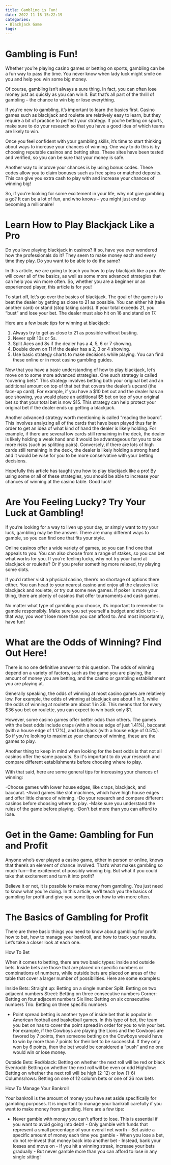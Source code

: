```yaml
---
title: Gambling is Fun!
date: 2022-11-18 15:22:19
categories:
- Blackjack Game
tags:
---
```



#  Gambling is Fun!

Whether you’re playing casino games or betting on sports, gambling can be a fun way to pass the time. You never know when lady luck might smile on you and help you win some big money.

Of course, gambling isn’t always a sure thing. In fact, you can often lose money just as quickly as you can win it. But that’s all part of the thrill of gambling – the chance to win big or lose everything.

If you’re new to gambling, it’s important to learn the basics first. Casino games such as blackjack and roulette are relatively easy to learn, but they require a bit of practice to perfect your strategy. If you’re betting on sports, make sure to do your research so that you have a good idea of which teams are likely to win.

Once you feel confident with your gambling skills, it’s time to start thinking about ways to increase your chances of winning. One way to do this is by choosing reputable casinos and betting sites. These sites have been tested and verified, so you can be sure that your money is safe.

Another way to improve your chances is by using bonus codes. These codes allow you to claim bonuses such as free spins or matched deposits. This can give you extra cash to play with and increase your chances of winning big!

So, if you’re looking for some excitement in your life, why not give gambling a go? It can be a lot of fun, and who knows – you might just end up becoming a millionaire!

#  Learn How to Play Blackjack Like a Pro 

Do you love playing blackjack in casinos? If so, have you ever wondered how the professionals do it? They seem to make money each and every time they play. Do you want to be able to do the same?

In this article, we are going to teach you how to play blackjack like a pro. We will cover all of the basics, as well as some more advanced strategies that can help you win more often. So, whether you are a beginner or an experienced player, this article is for you!

To start off, let’s go over the basics of blackjack. The goal of the game is to beat the dealer by getting as close to 21 as possible. You can either hit (take another card) or stand (stop taking cards). If your total exceeds 21, you “bust” and lose your bet. The dealer must also hit on 16 and stand on 17.

Here are a few basic tips for winning at blackjack:

1) Always try to get as close to 21 as possible without busting.
2) Never split 10s or 5s.
3) Split Aces and 8s if the dealer has a 4, 5, 6 or 7 showing.
4) Double down on 11 if the dealer has a 2, 3 or 4 showing.
5) Use basic strategy charts to make decisions while playing. You can find these online or in most casino gambling guides.

Now that you have a basic understanding of how to play blackjack, let’s move on to some more advanced strategies. One such strategy is called “covering bets”. This strategy involves betting both your original bet and an additional amount on top of that bet that covers the dealer’s upcard (the face-up card). For example, if you have a $10 bet out and the dealer has an ace showing, you would place an additional $5 bet on top of your original bet so that your total bet is now $15. This strategy can help protect your original bet if the dealer ends up getting a blackjack.

Another advanced strategy worth mentioning is called “reading the board”. This involves analyzing all of the cards that have been played thus far in order to get an idea of what kind of hand the dealer is likely holding. For example, if there are several low cards still remaining in the deck, the dealer is likely holding a weak hand and it would be advantageous for you to take more risks (such as splitting pairs). Conversely, if there are lots of high cards still remaining in the deck, the dealer is likely holding a strong hand and it would be wise for you to be more conservative with your betting decisions.

Hopefully this article has taught you how to play blackjack like a pro! By using some or all of these strategies, you should be able to increase your chances of winning at the casino table. Good luck!

#  Are You Feeling Lucky? Try Your Luck at Gambling! 

If you’re looking for a way to liven up your day, or simply want to try your luck, gambling may be the answer. There are many different ways to gamble, so you can find one that fits your style.

Online casinos offer a wide variety of games, so you can find one that appeals to you. You can also choose from a range of stakes, so you can bet what works for you. If you’re feeling lucky, why not try your hand at blackjack or roulette? Or if you prefer something more relaxed, try playing some slots.

If you’d rather visit a physical casino, there’s no shortage of options there either. You can head to your nearest casino and enjoy all the classics like blackjack and roulette, or try out some new games. If poker is more your thing, there are plenty of casinos that offer tournaments and cash games.

No matter what type of gambling you choose, it’s important to remember to gamble responsibly. Make sure you set yourself a budget and stick to it – that way, you won’t lose more than you can afford to. And most importantly, have fun!

#  What are the Odds of Winning? Find Out Here! 

There is no one definitive answer to this question. The odds of winning depend on a variety of factors, such as the game you are playing, the amount of money you are betting, and the casino or gambling establishment you are playing at.

Generally speaking, the odds of winning at most casino games are relatively low. For example, the odds of winning at blackjack are about 1 in 3, while the odds of winning at roulette are about 1 in 36. This means that for every $36 you bet on roulette, you can expect to win back only $1.

However, some casino games offer better odds than others. The games with the best odds include craps (with a house edge of just 1.41%), baccarat (with a house edge of 1.17%), and blackjack (with a house edge of 0.5%). So if you're looking to maximize your chances of winning, these are the games to play.

Another thing to keep in mind when looking for the best odds is that not all casinos offer the same payouts. So it's important to do your research and compare different establishments before choosing where to play.

With that said, here are some general tips for increasing your chances of winning: 

-Choose games with lower house edges, like craps, blackjack, and baccarat.
-Avoid games like slot machines, which have high house edges and offer little chance of winning.
-Do your research and compare different casinos before choosing where to play.
-Make sure you understand the rules of the game before playing. 
-Don't bet more than you can afford to lose.

#  Get in the Game: Gambling for Fun and Profit

Anyone who’s ever played a casino game, either in person or online, knows that there’s an element of chance involved. That’s what makes gambling so much fun—the excitement of possibly winning big. But what if you could take that excitement and turn it into profit?

Believe it or not, it is possible to make money from gambling. You just need to know what you’re doing. In this article, we’ll teach you the basics of gambling for profit and give you some tips on how to win more often.

# The Basics of Gambling for Profit

There are three basic things you need to know about gambling for profit: how to bet, how to manage your bankroll, and how to track your results. Let’s take a closer look at each one.

How To Bet

When it comes to betting, there are two basic types: inside and outside bets. Inside bets are those that are placed on specific numbers or combinations of numbers, while outside bets are placed on areas of the table that cover a larger number of possibilities. Here are some examples:

Inside Bets: Straight up: Betting on a single number Split: Betting on two adjacent numbers Street: Betting on three consecutive numbers Corner: Betting on four adjacent numbers Six line: Betting on six consecutive numbers Trio: Betting on three specific numbers
- Point spread betting is another type of inside bet that is popular in American football and basketball games. In this type of bet, the team you bet on has to cover the point spread in order for you to win your bet. For example, if the Cowboys are playing the Lions and the Cowboys are favored by 7 points, then someone betting on the Cowboys would have to win by more than 7 points for their bet to be successful. If they only won by 6 points, then the bet would be considered a “push” and no one would win or lose money.

Outside Bets: Red/black: Betting on whether the next roll will be red or black Even/odd: Betting on whether the next roll will be even or odd High/low: Betting on whether the next roll will be high (2-12) or low (1-6) Columns/rows: Betting on one of 12 column bets or one of 36 row bets



How To Manage Your Bankroll

Your bankroll is the amount of money you have set aside specifically for gambling purposes. It is important to manage your bankroll carefully if you want to make money from gambling. Here are a few tips:

- Never gamble with money you can't afford to lose. This is essential if you want to avoid going into debt! - Only gamble with funds that represent a small percentage of your overall net worth - Set aside a specific amount of money each time you gamble - When you lose a bet, do not re-invest that money back into another bet - Instead, bank your losses and move on - If you hit a winning streak, increase your bets gradually - But never gamble more than you can afford to lose in any single sitting!

